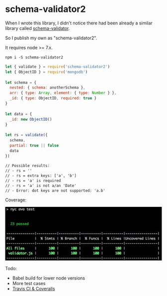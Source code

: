# schema-validator2

When I wrote this library, I didn't notice there had been already a similar library called [schema-validator](https://github.com/nijikokun/Validator).

So I publish my own as "schema-validator2".

It requires node >= 7.x.

```plain
npm i -S schema-validator2
```

```js
let { validate } = require('schema-validator2')
let { ObjectID } = require('mongodb')

let schema = {
  nested: { schema: anotherSchema },
  arr: { type: Array, element: { type: Number } },
  _id: { type: ObjectID, required: true }
}

let data = {
  _id: new ObjectID()
}

let rs = validate({
  schema,
  partial: true || false
  data
})
```

```plain
// Possible results:
// - rs = ''
// - rs = extra keys: ['a', 'b']
// - rs = 'a' is required
// - rs = 'a' is not a/an 'Date'
// - Error: dot keys are not supported: 'a.b'
```

Coverage:

<img src="https://github.com/fritx/schema-validator2/raw/master/coverage.jpeg">

Todo:

- Babel build for lower node versions
- More test cases
- [Travis CI & Coveralls](https://github.com/avajs/ava/blob/master/docs/recipes/code-coverage.md#hosted-coverage)
